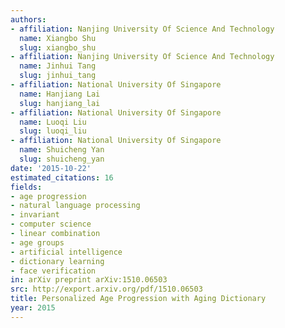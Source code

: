```yaml
---
authors:
- affiliation: Nanjing University Of Science And Technology
  name: Xiangbo Shu
  slug: xiangbo_shu
- affiliation: Nanjing University Of Science And Technology
  name: Jinhui Tang
  slug: jinhui_tang
- affiliation: National University Of Singapore
  name: Hanjiang Lai
  slug: hanjiang_lai
- affiliation: National University Of Singapore
  name: Luoqi Liu
  slug: luoqi_liu
- affiliation: National University Of Singapore
  name: Shuicheng Yan
  slug: shuicheng_yan
date: '2015-10-22'
estimated_citations: 16
fields:
- age progression
- natural language processing
- invariant
- computer science
- linear combination
- age groups
- artificial intelligence
- dictionary learning
- face verification
in: arXiv preprint arXiv:1510.06503
src: http://export.arxiv.org/pdf/1510.06503
title: Personalized Age Progression with Aging Dictionary
year: 2015
---
```

